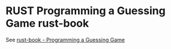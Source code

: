 # RUST Programming a Guessing Game rust-book

See [rust-book - Programming a Guessing Game](https://rust-book.cs.brown.edu/ch02-00-guessing-game-tutorial.html)
